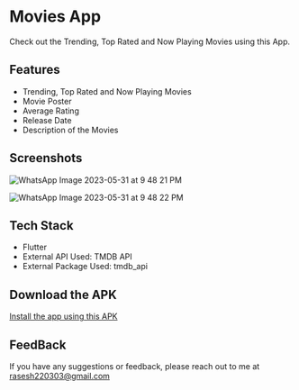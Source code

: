 # Movies App

Check out the Trending, Top Rated and Now Playing Movies using this App.

## Features

- Trending, Top Rated and Now Playing Movies
- Movie Poster
- Average Rating
- Release Date
- Description of the Movies

## Screenshots

![WhatsApp Image 2023-05-31 at 9 48 21 PM](https://github.com/Rasesh-Srivastava/Movies-Lister/assets/116264587/74c61b89-3615-4746-8e6a-4865d3796925)

![WhatsApp Image 2023-05-31 at 9 48 22 PM](https://github.com/Rasesh-Srivastava/Movies-Lister/assets/116264587/fdc248ad-5944-4565-b23f-b43f42c488e6)

## Tech Stack

- Flutter
- External API Used: TMDB API
- External Package Used: tmdb_api

## Download the APK

[Install the app using this APK](https://drive.google.com/file/d/1PIgxjeDmzeHBZGiVg1X_erBFLKMPxMo8/view?usp=sharing)

## FeedBack

If you have any suggestions or feedback, please reach out to me at rasesh220303@gmail.com


